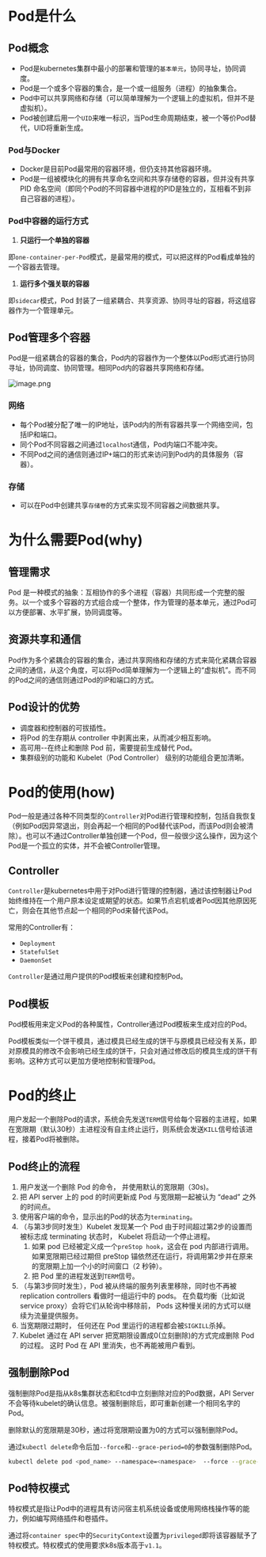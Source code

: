 # Pod是什么

## Pod概念

*   Pod是kubernetes集群中最小的部署和管理的`基本单元`，协同寻址，协同调度。
*   Pod是一个或多个容器的集合，是一个或一组服务（进程）的抽象集合。
*   Pod中可以共享网络和存储（可以简单理解为一个逻辑上的虚拟机，但并不是虚拟机）。
*   Pod被创建后用一个`UID`来唯一标识，当Pod生命周期结束，被一个等价Pod替代，UID将重新生成。

### Pod与Docker

*   Docker是目前Pod最常用的容器环境，但仍支持其他容器环境。
*   Pod是一组被模块化的拥有共享命名空间和共享存储卷的容器，但并没有共享PID 命名空间（即同个Pod的不同容器中进程的PID是独立的，互相看不到非自己容器的进程）。

### Pod中容器的运行方式

1.   **只运行一个单独的容器** 

即`one-container-per-Pod`模式，是最常用的模式，可以把这样的Pod看成单独的一个容器去管理。

1.   **运行多个强关联的容器** 

即`sidecar`模式，Pod 封装了一组紧耦合、共享资源、协同寻址的容器，将这组容器作为一个管理单元。

## Pod管理多个容器

Pod是一组紧耦合的容器的集合，Pod内的容器作为一个整体以Pod形式进行协同寻址，协同调度、协同管理。相同Pod内的容器共享网络和存储。

![image.png](https://p-vcloud.byteimg.com/tos-cn-i-em5hxbkur4/534b367df0f444b5bcdbdeadecc3f67e~tplv-em5hxbkur4-noop.image?width=577&height=614)

### 网络

*   每个Pod被分配了唯一的IP地址，该Pod内的所有容器共享一个网络空间，包括IP和端口。
*   同个Pod不同容器之间通过`localhos`t通信，Pod内端口不能冲突。
*   不同Pod之间的通信则通过IP+端口的形式来访问到Pod内的具体服务（容器）。

### 存储

*   可以在Pod中创建共享`存储卷`的方式来实现不同容器之间数据共享。

# 为什么需要Pod(why)

## 管理需求

Pod 是一种模式的抽象：互相协作的多个进程（容器）共同形成一个完整的服务。以一个或多个容器的方式组合成一个整体，作为管理的基本单元，通过Pod可以方便部署、水平扩展，协同调度等。

## 资源共享和通信

Pod作为多个紧耦合的容器的集合，通过共享网络和存储的方式来简化紧耦合容器之间的通信，从这个角度，可以将Pod简单理解为一个逻辑上的“虚拟机”。而不同的Pod之间的通信则通过Pod的IP和端口的方式。

## Pod设计的优势

*   调度器和控制器的可拔插性。
*   将Pod 的生存期从 controller 中剥离出来，从而减少相互影响。
*   高可用--在终止和删除 Pod 前，需要提前生成替代 Pod。
*   集群级别的功能和 Kubelet（Pod Controller） 级别的功能组合更加清晰。

# Pod的使用(how)

Pod一般是通过各种不同类型的`Controller`对Pod进行管理和控制，包括自我恢复（例如Pod因异常退出，则会再起一个相同的Pod替代该Pod，而该Pod则会被清除）。也可以不通过Controller单独创建一个Pod，但一般很少这么操作，因为这个Pod是一个孤立的实体，并不会被Controller管理。

## Controller

`Controller`是kubernetes中用于对Pod进行管理的控制器，通过该控制器让Pod始终维持在一个用户原本设定或期望的状态。如果节点宕机或者Pod因其他原因死亡，则会在其他节点起一个相同的Pod来替代该Pod。

常用的Controller有：

*   `Deployment`
*   `StatefulSet`
*   `DaemonSet`

`Controller`是通过用户提供的Pod模板来创建和控制Pod。

## Pod模板

Pod模板用来定义Pod的各种属性，Controller通过Pod模板来生成对应的Pod。

Pod模板类似一个饼干模具，通过模具已经生成的饼干与原模具已经没有关系，即对原模具的修改不会影响已经生成的饼干，只会对通过修改后的模具生成的饼干有影响。这种方式可以更加方便地控制和管理Pod。

# Pod的终止

用户发起一个删除Pod的请求，系统会先发送`TERM`信号给每个容器的主进程，如果在宽限期（默认30秒）主进程没有自主终止运行，则系统会发送`KILL`信号给该进程，接着Pod将被删除。

## Pod终止的流程

1.  用户发送一个删除 Pod 的命令， 并使用默认的宽限期（30s)。
2.  把 API server 上的 pod 的时间更新成 Pod 与宽限期一起被认为 “dead” 之外的时间点。
3.  使用客户端的命令，显示出的Pod的状态为`terminating`。
4.  （与第3步同时发生）Kubelet 发现某一个 Pod 由于时间超过第2步的设置而被标志成 terminating 状态时， Kubelet 将启动一个停止进程。
    1.  如果 pod 已经被定义成一个`preStop hook`，这会在 pod 内部进行调用。如果宽限期已经过期但 preStop 锚依然还在运行，将调用第2步并在原来的宽限期上加一个小的时间窗口（2 秒钟）。
    2.  把 Pod 里的进程发送到`TERM`信号。
5.  （与第3步同时发生），Pod 被从终端的服务列表里移除，同时也不再被 replication controllers 看做时一组运行中的 pods。 在负载均衡（比如说 service proxy）会将它们从轮询中移除前， Pods 这种慢关闭的方式可以继续为流量提供服务。
6.  当宽期限过期时， 任何还在 Pod 里运行的进程都会被`SIGKILL`杀掉。
7.  Kubelet 通过在 API server 把宽期限设置成0(立刻删除)的方式完成删除 Pod的过程。 这时 Pod 在 API 里消失，也不再能被用户看到。

## 强制删除Pod

强制删除Pod是指从k8s集群状态和Etcd中立刻删除对应的Pod数据，API Server不会等待kubelet的确认信息。被强制删除后，即可重新创建一个相同名字的Pod。

删除默认的宽限期是30秒，通过将宽限期设置为0的方式可以强制删除Pod。

通过`kubectl delete`命令后加`--force`和`--grace-period=0`的参数强制删除Pod。

```bash
kubectl delete pod <pod_name> --namespace=<namespace>  --force --grace-period=0

```

## Pod特权模式

特权模式是指让Pod中的进程具有访问宿主机系统设备或使用网络栈操作等的能力，例如编写网络插件和卷插件。

通过将`container spec`中的`SecurityContext`设置为`privileged`即将该容器赋予了特权模式。特权模式的使用要求k8s版本高于`v1.1`。